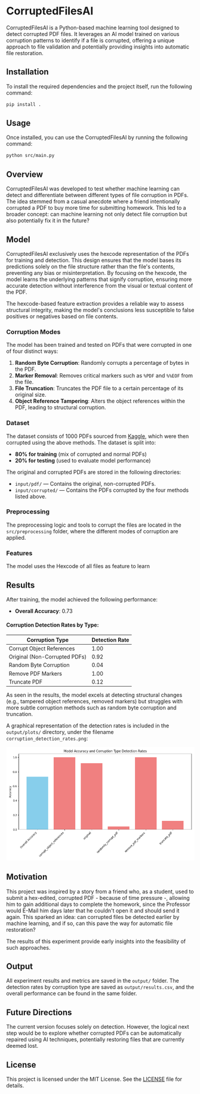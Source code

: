 # CorruptedFilesAI

CorruptedFilesAI is a Python-based machine learning tool designed to detect corrupted PDF files. It leverages an AI model trained on various corruption patterns to identify if a file is corrupted, offering a unique approach to file validation and potentially providing insights into automatic file restoration.

## Installation

To install the required dependencies and the project itself, run the following command:

```bash
pip install .
```

## Usage

Once installed, you can use the CorruptedFilesAI by running the following command:

```bash
python src/main.py
```

## Overview

CorruptedFilesAI was developed to test whether machine learning can detect and differentiate between different types of file corruption in PDFs. The idea stemmed from a casual anecdote where a friend intentionally corrupted a PDF to buy more time for submitting homework. This led to a broader concept: can machine learning not only detect file corruption but also potentially fix it in the future?

## Model

CorruptedFilesAI exclusively uses the hexcode representation of the PDFs for training and detection. This design ensures that the model bases its predictions solely on the file structure rather than the file's contents, preventing any bias or misinterpretation. By focusing on the hexcode, the model learns the underlying patterns that signify corruption, ensuring more accurate detection without interference from the visual or textual content of the PDF.

The hexcode-based feature extraction provides a reliable way to assess structural integrity, making the model's conclusions less susceptible to false positives or negatives based on file contents.

### Corruption Modes

The model has been trained and tested on PDFs that were corrupted in one of four distinct ways:

1. **Random Byte Corruption**: Randomly corrupts a percentage of bytes in the PDF.
2. **Marker Removal**: Removes critical markers such as `%PDF` and `%%EOF` from the file.
3. **File Truncation**: Truncates the PDF file to a certain percentage of its original size.
4. **Object Reference Tampering**: Alters the object references within the PDF, leading to structural corruption.

### Dataset

The dataset consists of 1000 PDFs sourced from [Kaggle](https://www.kaggle.com), which were then corrupted using the above methods. The dataset is split into:

- **80% for training** (mix of corrupted and normal PDFs)
- **20% for testing** (used to evaluate model performance)

The original and corrupted PDFs are stored in the following directories:

- `input/pdf/` — Contains the original, non-corrupted PDFs.
- `input/corrupted/` — Contains the PDFs corrupted by the four methods listed above.

### Preprocessing

The preprocessing logic and tools to corrupt the files are located in the `src/preprocessing` folder, where the different modes of corruption are applied.

### Features

The model uses the Hexcode of all files as feature to learn

## Results

After training, the model achieved the following performance:

- **Overall Accuracy**: 0.73

#### Corruption Detection Rates by Type:

| Corruption Type               | Detection Rate |
| ----------------------------- | -------------- |
| Corrupt Object References     | 1.00           |
| Original (Non-Corrupted PDFs) | 0.92           |
| Random Byte Corruption        | 0.04           |
| Remove PDF Markers            | 1.00           |
| Truncate PDF                  | 0.12           |

As seen in the results, the model excels at detecting structural changes (e.g., tampered object references, removed markers) but struggles with more subtle corruption methods such as random byte corruption and truncation.

A graphical representation of the detection rates is included in the `output/plots/` directory, under the filename `corruption_detection_rates.png`:

![Detection Rates](output/plots/corruption_detection_rates.png)

## Motivation

This project was inspired by a story from a friend who, as a student, used to submit a hex-edited, corrupted PDF - because of time pressure -, allowing him to gain additional days to complete the homework, since the Professor would E-Mail him days later that he couldn't open it and should send it again. This sparked an idea: can corrupted files be detected earlier by machine learning, and if so, can this pave the way for automatic file restoration?

The results of this experiment provide early insights into the feasibility of such approaches.

## Output

All experiment results and metrics are saved in the `output/` folder. The detection rates by corruption type are saved as `output/results.csv`, and the overall performance can be found in the same folder.

## Future Directions

The current version focuses solely on detection. However, the logical next step would be to explore whether corrupted PDFs can be automatically repaired using AI techniques, potentially restoring files that are currently deemed lost.

## License

This project is licensed under the MIT License. See the [LICENSE](LICENSE) file for details.
